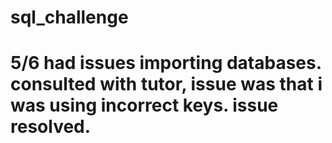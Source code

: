 # sql_challenge

# 5/6 had issues importing databases. consulted with tutor, issue was that i was using incorrect keys. issue resolved.